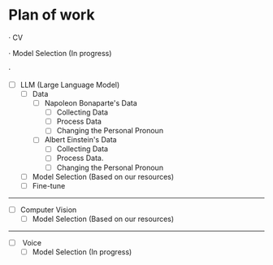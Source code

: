 # Plan of work

·        CV&#x20;

·        Model Selection (In progress)&#x20;

·      &#x20;

* [ ] LLM (Large Language Model)
  * [ ] Data&#x20;
    * [ ] Napoleon Bonaparte's Data
      * [ ] Collecting Data
      * [ ] Process Data
      * [ ] Changing the Personal Pronoun
    * [ ] Albert Einstein's Data
      * [ ] Collecting Data
      * [ ] Process Data.&#x20;
      * [ ] Changing the Personal Pronoun
  * [ ] Model Selection (Based on our resources)
  * [ ] Fine-tune

***

* [ ] Computer Vision
  * [ ] Model Selection (Based on our resources)&#x20;

***

* [ ] &#x20;Voice&#x20;
  * [ ] Model Selection (In progress)&#x20;

